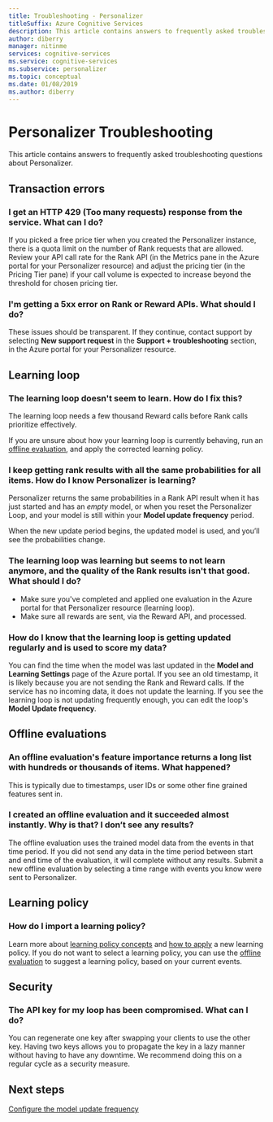 ```yaml
---
title: Troubleshooting - Personalizer
titleSuffix: Azure Cognitive Services
description: This article contains answers to frequently asked troubleshooting questions about Personalizer.
author: diberry
manager: nitinme
services: cognitive-services
ms.service: cognitive-services
ms.subservice: personalizer
ms.topic: conceptual
ms.date: 01/08/2019
ms.author: diberry
---
```

# Personalizer Troubleshooting

This article contains answers to frequently asked troubleshooting questions about Personalizer.

## Transaction errors

### I get an HTTP 429 (Too many requests) response from the service. What can I do?

If you picked a free price tier when you created the Personalizer instance, there is a quota limit on the number of Rank requests that are allowed. Review your API call rate for the Rank API (in the Metrics pane in the Azure portal for your Personalizer resource) and adjust the pricing tier (in the Pricing Tier pane) if your call volume is expected to increase beyond the threshold for chosen pricing tier.

### I'm getting a 5xx error on Rank or Reward APIs. What should I do?

These issues should be transparent. If they continue, contact support by selecting **New support request** in the **Support + troubleshooting** section, in the Azure portal for your Personalizer resource.


## Learning loop

<!--

### How do I import a learning policy?


-->

### The learning loop doesn't seem to learn. How do I fix this?

The learning loop needs a few thousand Reward calls before Rank calls prioritize effectively.

If you are unsure about how your learning loop is currently behaving, run an [offline evaluation](concepts-offline-evaluation.md), and apply the corrected learning policy.

### I keep getting rank results with all the same probabilities for all items. How do I know Personalizer is learning?

Personalizer returns the same probabilities in a Rank API result when it has just started and has an _empty_ model, or when you reset the Personalizer Loop, and your model is still within your **Model update frequency** period.

When the new update period begins, the updated model is used, and you’ll see the probabilities change.

### The learning loop was learning but seems to not learn anymore, and the quality of the Rank results isn't that good. What should I do?

* Make sure you've completed and applied one evaluation in the Azure portal for that Personalizer resource (learning loop).
* Make sure all rewards are sent, via the Reward API, and processed.

### How do I know that the learning loop is getting updated regularly and is used to score my data?

You can find the time when the model was last updated in the **Model and Learning Settings** page of the Azure portal. If you see an old timestamp, it is likely because you are not sending the Rank and Reward calls. If the service has no incoming data, it does not update the learning. If you see the learning loop is not updating frequently enough, you can edit the loop's **Model Update frequency**.


## Offline evaluations

### An offline evaluation's feature importance returns a long list with hundreds or thousands of items. What happened?

This is typically due to timestamps, user IDs or some other fine grained features sent in.

### I created an offline evaluation and it succeeded almost instantly. Why is that? I don’t see any results?

The offline evaluation uses the trained model data from the events in that time period. If you did not send any data in the time period between start and end time of the evaluation, it will complete without any results. Submit a new offline evaluation by selecting a time range with events you know were sent to Personalizer.

## Learning policy

### How do I import a learning policy?

Learn more about [learning policy concepts](concept-active-learning.md#understand-learning-policy-settings) and [how to apply](how-to-learning-policy.md) a new learning policy. If you do not want to select a learning policy, you can use the [offline evaluation](how-to-offline-evaluation.md) to suggest a learning policy, based on your current events.


## Security

### The API key for my loop has been compromised. What can I do?

You can regenerate one key after swapping your clients to use the other key. Having two keys allows you to propagate the key in a lazy manner without having to have any downtime. We recommend doing this on a regular cycle as a security measure.


## Next steps

[Configure the model update frequency](how-to-settings.md#model-update-frequency)
